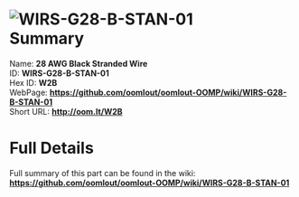 
![WIRS-G28-B-STAN-01](https://github.com/oomlout/oomlout-OOMP/blob/master/parts/WIRS-G28-B-STAN-01/WIRS-G28-B-STAN-01_420.jpg)   
Summary
=================
  
Name: __28 AWG Black Stranded Wire__    
ID: __WIRS-G28-B-STAN-01__   
Hex ID: __W2B__   
WebPage: __https://github.com/oomlout/oomlout-OOMP/wiki/WIRS-G28-B-STAN-01__   
Short URL: __http://oom.lt/W2B__   

Full Details
==========================
Full summary of this part can be found in the wiki:   
__https://github.com/oomlout/oomlout-OOMP/wiki/WIRS-G28-B-STAN-01__    

